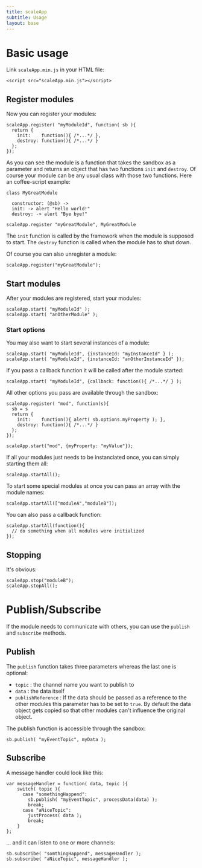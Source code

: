 ```yaml
---
title: scaleApp
subtitle: Usage
layout: base
---
```


# Basic usage

Link `scaleApp.min.js` in your HTML file:

    <script src="scaleApp.min.js"></script>

## Register modules

Now you can register your modules:

    scaleApp.register( "myModuleId", function( sb ){
      return {
        init:    function(){ /*...*/ },
        destroy: function(){ /*...*/ }
      };
    });

As you can see the module is a function that takes the sandbox as a parameter
and returns an object that has two functions `init` and `destroy`.
Of course your module can be any usual class with those two functions.
Here an coffee-script example:

    class MyGreatModule

      constructor: (@sb) ->
      init: -> alert "Hello world!"
      destroy: -> alert "Bye bye!"

    scaleApp.register "myGreatModule", MyGreatModule

The `init` function is called by the framework when the module is supposed to
start. The `destroy` function is called when the module has to shut down.

Of course you can also unregister a module:

    scaleApp.register("myGreatModule");

## Start modules

After your modules are registered, start your modules:

    scaleApp.start( "myModuleId" );
    scaleApp.start( "anOtherModule" );

### Start options

You may also want to start several instances of a module:

    scaleApp.start( "myModuleId", {instanceId: "myInstanceId" } );
    scaleApp.start( "myModuleId", {instanceId: "anOtherInstanceId" });

If you pass a callback function it will be called after the module started:

    scaleApp.start( "myModuleId", {callback: function(){ /*...*/ } );

All other options you pass are available through the sandbox:

    scaleApp.register( "mod", function(s){
      sb = s
      return {
        init:    function(){ alert( sb.options.myProperty ); },
        destroy: function(){ /*...*/ }
      };
    });

    scaleApp.start("mod", {myProperty: "myValue"});

If all your modules just needs to be instanciated once, you can simply starting
them all:

    scaleApp.startAll();

To start some special modules at once you can pass an array with the module
names:

    scaleApp.startAll(["moduleA","moduleB"]);

You can also pass a callback function:

    scaleApp.startAll(function(){
      // do something when all modules were initialized
    });

## Stopping

It's obvious:

    scaleApp.stop("moduleB");
    scaleApp.stopAll();

# Publish/Subscribe

If the module needs to communicate with others, you can use the `publish` and
`subscribe` methods.

## Publish

The `publish` function takes three parameters whereas the last one is optional:
- `topic` : the channel name you want to publish to
- `data`  : the data itself
- `publishReference` : If the data should be passed as a reference to the other
modules this parameter has to be set to `true`.
By default the data object gets copied so that other modules can't influence the
original object.

The publish function is accessible through the sandbox:

    sb.publish( "myEventTopic", myData );

## Subscribe

A message handler could look like this:

    var messageHandler = function( data, topic ){
	    switch( topic ){
	      case "somethingHappend":
	        sb.publish( "myEventTopic", processData(data) );
	        break;
	      case "aNiceTopic":
	        justProcess( data );
	        break;
	    }
    };

... and it can listen to one or more channels:

    sb.subscribe( "somthingHappend", messageHandler );
    sb.subscribe( "aNiceTopic", messageHandler );
